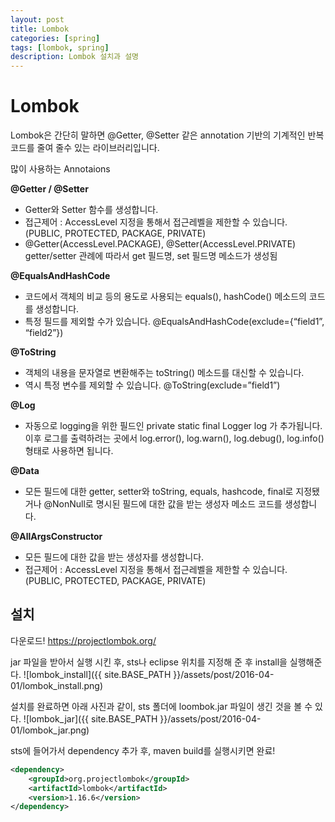 ```yaml
---
layout: post
title: Lombok
categories: [spring]
tags: [lombok, spring]
description: Lombok 설치과 설명
---
```


# Lombok
Lombok은 간단히 말하면 @Getter, @Setter 같은 annotation 기반의 기계적인 반복 코드를 줄여 줄수 있는 라이브러리입니다.

많이 사용하는 Annotaions

**@Getter / @Setter**
* Getter와 Setter 함수를 생성합니다.
* 접근제어 : AccessLevel 지정을 통해서 접근레벨을 제한할 수 있습니다. (PUBLIC, PROTECTED, PACKAGE, PRIVATE)
* @Getter(AccessLevel.PACKAGE), @Setter(AccessLevel.PRIVATE) getter/setter 관례에 따라서 get 필드명, set 필드명 메소드가 생성됨

**@EqualsAndHashCode**
* 코드에서 객체의 비교 등의 용도로 사용되는 equals(), hashCode() 메소드의 코드를 생성합니다.
* 특정 필드를 제외할 수가 있습니다. @EqualsAndHashCode(exclude={“field1”, “field2”})

**@ToString**
* 객체의 내용을 문자열로 변환해주는 toString() 메소드를 대신할 수 있습니다.
* 역시 특정 변수를 제외할 수 있습니다. @ToString(exclude=”field1”)

**@Log**
* 자동으로 logging을 위한 필드인 private static final Logger log 가 추가됩니다. 이후 로그를 출력하려는 곳에서 log.error(), log.warn(), log.debug(), log.info() 형태로 사용하면 됩니다.

**@Data**
* 모든 필드에 대한 getter, setter와 toString, equals, hashcode, final로 지정됐거나 @NonNull로 명시된 필드에 대한 값을 받는 생성자 메소드 코드를 생성합니다.

**@AllArgsConstructor**
* 모든 필드에 대한 값을 받는 생성자를 생성합니다.
* 접근제어 : AccessLevel 지정을 통해서 접근레벨을 제한할 수 있습니다. (PUBLIC, PROTECTED, PACKAGE, PRIVATE)

## 설치
다운로드!
https://projectlombok.org/

jar 파일을 받아서 실행 시킨 후, sts나 eclipse 위치를 지정해 준 후 install을 실행해준다.
![lombok_install]({{ site.BASE_PATH }}/assets/post/2016-04-01/lombok_install.png)

설치를 완료하면 아래 사진과 같이, sts 폴더에 loombok.jar 파일이 생긴 것을 볼 수 있다.
![lombok_jar]({{ site.BASE_PATH }}/assets/post/2016-04-01/lombok_jar.png)

sts에 들어가서 dependency 추가 후, maven build를 실행시키면 완료!

``` xml
<dependency>
	<groupId>org.projectlombok</groupId>
	<artifactId>lombok</artifactId>
	<version>1.16.6</version>
</dependency>
```
